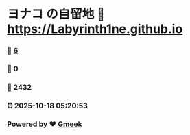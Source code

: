 # ヨナコ の自留地 :link: https://Labyrinth1ne.github.io 
### :page_facing_up: [6](https://Labyrinth1ne.github.io/tag.html) 
### :speech_balloon: 0 
### :hibiscus: 2432 
### :alarm_clock: 2025-10-18 05:20:53 
### Powered by :heart: [Gmeek](https://github.com/Meekdai/Gmeek)
